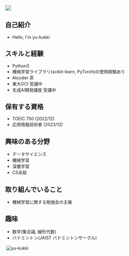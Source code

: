 <p align="left">
  <a href="https://github.com/yu-kukki">
    <img height="20" src="https://img.shields.io/github/followers/yu-kukki?label=follow&logo=github&style=flat" />
  </a>
</p>

## 自己紹介
- Hello, I'm yu-kukki

## スキルと経験
- Python3
- 機械学習ライブラリ(scikit-learn, PyTorch)の使用経験あり
- Atcoder 茶
- 東大GCI 受講中
- 生成AI開発講座 受講中

## 保有する資格
- TOEIC 750 (2022/12)
- 応用情報技術者 (2023/12)

## 興味のある分野
- データサイエンス
- 機械学習
- 深層学習
- CS全般

## 取り組んでいること
- 機械学習に関する勉強会の主催

## 趣味
- 数学(集合論, 線形代数)
- バドミントン(JAIST バドミントンサークル)

<p>&nbsp;<img align="center" src="https://github-readme-stats.vercel.app/api?username=yu-kukki&show_icons=true&locale=en" alt="yu-kukki" /></p>

